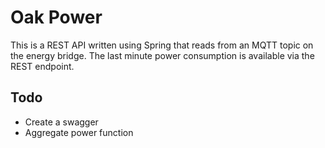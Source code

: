 # Oak Power

This is a REST API written using Spring that reads from an MQTT topic on the energy bridge.
The last minute power consumption is available via the REST endpoint.

## Todo
- Create a swagger
- Aggregate power function